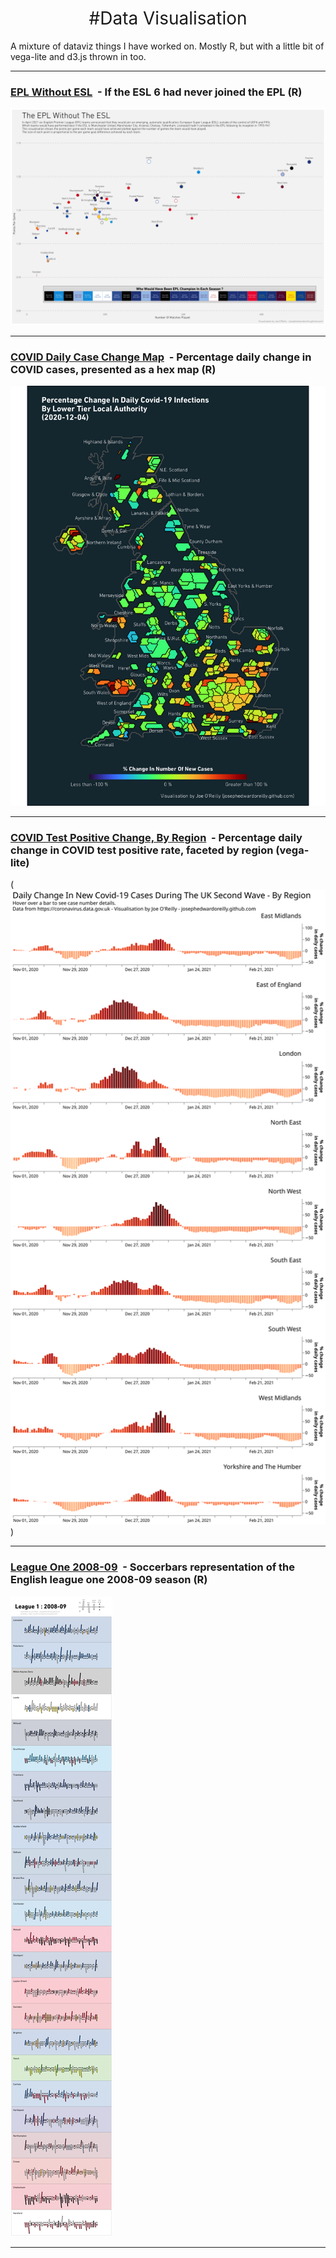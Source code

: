 <h1 style="font-weight:normal" align="center">
  &nbsp;#Data Visualisation&nbsp;
</h1>


A mixture of dataviz things I have worked on. Mostly R, but with a little bit of vega-lite and d3.js thrown in too. 


***

### [EPL Without ESL](https://github.com/josephedwardoreilly/DataViz/tree/main/ESL_exclusion) ‍ - If the ESL 6 had never joined the EPL (R)
![./ESL_exclusion/ESL.png](https://raw.githubusercontent.com/josephedwardoreilly/DataViz/main/ESL_exclusion/ESL.png)

***

### [COVID Daily Case Change Map](https://github.com/josephedwardoreilly/DataViz/tree/main/Covid_map) ‍ - Percentage daily change in COVID cases, presented as a hex map (R)
![./Covid_Map/covid_daily_perc_change.png](https://raw.githubusercontent.com/josephedwardoreilly/DataViz/main/Covid_Map/covid_daily_perc_change.png)

***

### [COVID Test Positive Change, By Region](https://github.com/josephedwardoreilly/DataViz/tree/main/Covid_Case_Perc_Change) ‍ - Percentage daily change in COVID test positive rate, faceted by region (vega-lite)
(<img src="https://raw.githubusercontent.com/josephedwardoreilly/DataViz/main/Covid_Case_Perc_Change/visualization.svg?sanitize=true">)


***

### [League One 2008-09](https://github.com/josephedwardoreilly/DataViz/tree/main/Soccerbars/League1_2008_9) ‍ - Soccerbars representation of the English league one 2008-09 season (R)
![./Covid_Map/covid_daily_perc_change.png](https://raw.githubusercontent.com/josephedwardoreilly/DataViz/main//Soccerbars/League1_2008_9/08.png)

***